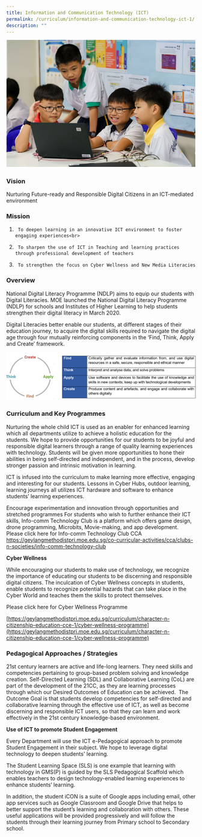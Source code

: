 ```yaml
---
title: Information and Communication Technology (ICT)
permalink: /curriculum/information-and-communication-technology-ict-1/
description: ""
---
```

![](/images/ICT%201.jpg)

### Vision

Nurturing Future-ready and Responsible Digital Citizens in an ICT-mediated environment

### Mission

1.  	To deepen learning in an innovative ICT environment to foster engaging experiences<br>
2.  	To sharpen the use of ICT in Teaching and learning practices through professional development of teachers
3.  	To strengthen the focus on Cyber Wellness and New Media Literacies



### Overview

National Digital Literacy Programme (NDLP) aims to equip our students with Digital Literacies.
MOE launched the National Digital Literacy Programme (NDLP) for schools and Institutes of Higher Learning to help students strengthen their digital literacy in March 2020.
  
Digital Literacies better enable our students, at different stages of their education journey, to acquire the digital skills required to navigate the digital age through four mutually reinforcing components in the ‘Find, Think, Apply and Create’ framework.

![](/images/ICT.png)

### Curriculum and Key Programmes

 Nurturing the whole child
ICT is used as an enabler for enhanced learning which all departments utilize to achieve a holistic education for the students. We hope to provide opportunities for our students to be joyful and responsible digital learners through a range of quality learning experiences with technology. Students will be given more opportunities to hone their abilities in being self-directed and independent, and in the process, develop stronger passion and intrinsic motivation in learning.

ICT is infused into the curriculum to make learning more effective, engaging and interesting for our students. Lessons in Cyber Hubs, outdoor learning, learning journeys all utilizes ICT hardware and software to enhance students’ learning experiences.
 
Encourage experimentation and innovation through opportunities and stretched programmes
For students who wish to further enhance their ICT skills, Info-comm Technology Club is a platform which offers game design, drone programming, Microbits, Movie-making, and app development.
Please click here for Info-comm Technology Club CCA
https://geylangmethodistpri.moe.edu.sg/co-curricular-activities/cca/clubs-n-societies/info-comm-technology-club

**Cyber Wellness**

While encouraging our students to make use of technology, we recognize the importance of educating our students to be discerning and responsible digital citizens. The inculcation of Cyber Wellness concepts in students, enable students to recognize potential hazards that can take place in the Cyber World and teaches them the skills to protect themselves.

Please click here for Cyber Wellness Programme

[https://geylangmethodistpri.moe.edu.sg/curriculum/character-n-citizenship-education-cce-1/cyber-wellness-programme](https://geylangmethodistpri.moe.edu.sg/curriculum/character-n-citizenship-education-cce-1/cyber-wellness-programme)


### Pedagogical Approaches / Strategies

21st century learners are active and life-long learners. They need skills and competencies pertaining to group-based problem solving and knowledge creation. Self-Directed Learning (SDL) and Collaborative Learning (CoL) are part of the development of the 21CC, as they are learning processes through which our Desired Outcomes of Education can be achieved.  The Outcome Goal is that students develop competencies for self-directed and collaborative learning through the effective use of ICT, as well as become discerning and responsible ICT users, so that they can learn and work effectively in the 21st century knowledge-based environment.

**Use of ICT to promote Student Engagement**

Every Department will use the ICT e-Pedagogical approach to promote Student Engagement in their subject. We hope to leverage digital technology to deepen students' learning.

The Student Learning Space (SLS) is one example that learning with technology in GMS(P) is guided by the SLS Pedagogical Scaffold which enables teachers to design technology-enabled learning experiences to enhance students’ learning.

In addition, the student iCON is a suite of Google apps including email, other app services such as Google Classroom and Google Drive that helps to better support the student’s learning and collaboration with others. These useful applications will be provided progressively and will follow the students through their learning journey from Primary school to Secondary school.
